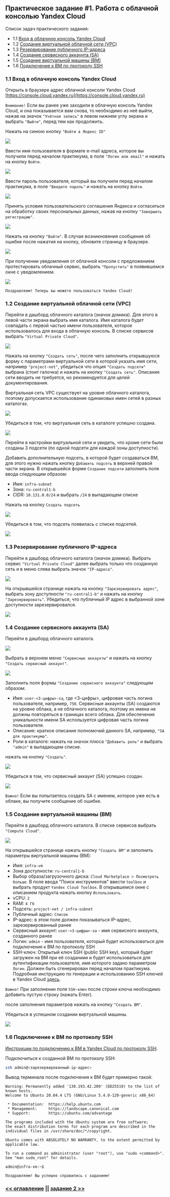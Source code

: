 ## Практическое задание #1. Работа с облачной консолью Yandex Cloud

Список задач практического задания:
* 1.1 [Вход в облачную консоль Yandex Cloud](#h1-1)
* 1.2 [Создание виртуальной облачной сети (VPC)](#h1-2)
* 1.3 [Резервирование публичного IP-адреса](#h1-3)
* 1.4 [Создание сервисного аккаунта (SA)](#h1-4)
* 1.5 [Создание виртуальной машины (ВМ)](#h1-5)
* 1.6 [Подключение к ВМ по протоколу SSH](#h1-6)


### 1.1 Вход в облачную консоль Yandex Cloud <a id="h1-1"/></a>
Открыть в браузере адрес облачной консоли Yandex Cloud [https://console.cloud.yandex.ru](https://console.cloud.yandex.ru)

`Внимание!` Если вы ранее уже заходили в облачную консоль Yandex Cloud, и она показывается вам снова, то необходимо из неё выйти, нажав на значок `"Учётная запись"` в левом нижнем углу экрана и выбрать `"Выйти"`, перед тем как продолжить.

Нажать на синюю кнопку `"Войти в Яндекс ID"`

![](./images/lab01-11.png)

Ввести имя пользователя в формате e-mail адреса, которое вы получили перед началом практикума, в поле `"Логин или email"` и нажать на кнопку `Войти`.

![](./images/lab01-12.png)

Ввести пароль пользователя, который вы получили перед началом практикума, в поле `"Введите пароль"` и нажать на кнопку `Войти`.

![](./images/lab01-13.png)

Принять условия пользовательского соглашения Яндекса и согласиться на обработку своих персональных данных, нажав на кнопку `"Завершить регистрацию"`.

![](./images/lab01-14.png)

Нажать на кнопку `"Войти"`. В случае возникновения сообщения об ошибке после нажатия на кнопку, обновите страницу в браузере.

![](./images/lab01-15.png)

При получении уведомления от облачной консоли с предложением протестировать облачный сервис, выбрать `"Пропустить"` в появившемся окне с уведомлением.

![](./images/lab01-16.png)

`Поздравляем! Теперь вы можете пользоваться Yandex Cloud!`


### 1.2 Создание виртуальной облачной сети (VPC) <a id="h1-2"/></a>

Перейти в дашборд облачного каталога (значок домика). Для этого в левой части экрана выбрать имя каталога. Имя каталога будет совпадать с первой частью имени пользователя, которое использовалось для входа в облачную консоль. В списке сервисов выбрать `"Virtual Private Cloud"`.

![](./images/lab01-21.png)

Нажать на кнопку `"Создать сеть"`, после чего заполнить открывшуюся форму с параметрами виртуальной сети в которой указать имя сети, например `"project-net"`, убедиться что опция `"Создать подсети"` выбрана (стоит галочка) и нажать на кнопку `"Создать сеть"`. Описание сети вводить не требуется, но рекомендуется для целей документирования.

Виртуальная сеть VPC существует на уровне облачного каталога, поэтому допускается использование одинаковых имен сетей в разных каталогах.

![](./images/lab01-22.png)

Убедиться в том, что виртуальная сеть в каталоге успешно создана.

![](./images/lab01-23.png)

Перейти в настройки виртуальной сети и увидеть, что кроме сети были созданы 3 подсети (по одной подсети для каждой зоны доступности).

Добавить дополнительную подсеть, в которой будет создаваться ВМ, для этого нужно нажать кнопку `Добавить подсеть` в верхней правой части экрана. В открывшейся форме `Создание подсети` заполнить поля ввода следующим образом:
* Имя: `infra-subnet`
* Зона: `ru-central1-b`
* CIDR: `10.131.0.0/24` и выбрать `/24` в выпадающем списке

Нажать на кнопку `Создать подсеть`

![](./images/lab01-24.png)

Убедиться в том, что подсеть появилась с списке подсетей.

![](./images/lab01-25.png)


### 1.3 Резервирование публичного IP-адреса <a id="h1-3"/></a>

Перейти в дашборд облачного каталога (значок домика). Выбрать сервис `"Virtual Private Cloud"` далее выбрать только что созданную сеть и в меню слева выбрать значок `"IP-адреса"`.

![](./images/lab01-31.png)

На открывшейся странице нажать на кнопку `"Зарезервировать адрес"`, выбрать зону доступности `"ru-central1-b"` и нажать на кнопку `"Зарезервировать"`. Убедиться, что публичный IP адрес в выбранной зоне доступности зарезервировался.

![](./images/lab01-32.png)


### 1.4 Создание сервисного аккаунта (SA) <a id="h1-4"/></a>

Перейти в дашборд облачного каталога. 

![](./images/lab01-41.png)

Выбрать в верхнем меню `"Сервисные аккаунты"` и нажать на кнопку `"Создать сервисный аккаунт"`.

![](./images/lab01-42.png)

Заполнить поля формы `"Создание сервисного аккаунта"` следующим образом:
* Имя: `user-<3-цифры>-sa`, где <3-цифры>, цифровая часть логина пользователя, например, `750`. Сервисные аккаунты (SA) создаются на уровне облака, а не облачного каталога, поэтому их имена не должны повторяться в границах всего облака. Для обеспечения уникальности имени SA используется цифровая часть логина пользователя.
* Описание: краткое описание полномочий данного SA, например, `"SA для практикума"`.
* Роли в каталоге: нажать на значок плюса `"Добавить роль"` и выбрать `"admin"` в выпадающем списке.

нажать на кнопку `"Создать"`.

![](./images/lab01-43.png)

Убедиться в том, что сервисный аккаунт (SA) успешно создан. 

![](./images/lab01-44.png)

`Важно!` Если вы попытаетесь создать SA с именем, которое уже есть в облаке, вы получите сообщение об ошибке.


### 1.5 Создание виртуальной машины (ВМ) <a id="h1-5"/></a>

Перейти в дашборд облачного каталога. В списке сервисов выбрать `"Compute Cloud"`.

![](./images/lab01-51.png)

На открывшейся странице нажать кнопку `"Создать ВМ"` и заполнить параметры виртуальной машины (ВМ):

* Имя: `infra-vm`
* Зона доступности: `ru-central1-b`
* Выбор образа/загрузочного диска: `Cloud Marketplace > Посмотреть больше`. В поле ввода "Поиск инструментов" ввести `toolbox` и выбрать продукт `Yandex Cloud Toolbox`. В открывшемся окне с описанием продукта нажать кнопку `Использовать`.
* vCPU: `2`
* RAM: `4 Гб`
* Подсеть: `project-net / infra-subnet`
* Публичный адрес: `Список`
* IP-адрес: в этом поле должен показываться IP-адрес, зарезервированный ранее 
* Сервисный аккаунт: `user-<3-цифры>-sa` - имя сервисного аккаунта, созданного ранее
* Логин: `admin` - имя пользователя, который будет использоваться для подключения к ВМ по протоколу SSH
* SSH-ключ: Открытый ключ SSH (public SSH key), который будет загружен на ВМ при её созданиии и будет использоваться для аутентификации пользователя, имя которого задано параметром `Логин`. Должен быть сгенерирован перед началом практикума. Подробная инструкцию по генерации и использованию SSH ключей в Yandex Cloud [здесь](https://cloud.yandex.ru/docs/managed-kubernetes/operations/node-connect-ssh). 

`Важно!` При заполнении поля `SSH-ключ` после строки ключа необходимо добавить пустую строку (нажать Enter).

после заполнения параметров нажать на кнопку `"Создать ВМ"`.

Убедиться в успешном создании виртуальной машины.

![](./images/lab01-52.png)


### 1.6 Подключение к ВМ по протоколу SSH <a id="h1-6"/></a>

[Инструкции по подключению к ВМ в Yandex Cloud по протоколу SSH](https://cloud.yandex.ru/docs/managed-kubernetes/operations/node-connect-ssh).

Подключиться к созданной ВМ по протоколу SSH:
```bash
ssh admin@<зарезервированный-ip-адрес>
```

Вывод терминала после подключения к ВМ будет примерно такой:
```
Warning: Permanently added '130.193.42.209' (ED25519) to the list of known hosts.
Welcome to Ubuntu 20.04.4 LTS (GNU/Linux 5.4.0-120-generic x86_64)

 * Documentation:  https://help.ubuntu.com
 * Management:     https://landscape.canonical.com
 * Support:        https://ubuntu.com/advantage

The programs included with the Ubuntu system are free software;
the exact distribution terms for each program are described in the
individual files in /usr/share/doc/*/copyright.

Ubuntu comes with ABSOLUTELY NO WARRANTY, to the extent permitted by
applicable law.

To run a command as administrator (user "root"), use "sudo <command>".
See "man sudo_root" for details.

admin@infra-vm:~$
```

`Поздравляем! Вы успешно справились с заданием!`

### [<< оглавление](../README.md) || [задание 2 >>](../lab-02-yc/README.md)
